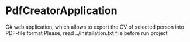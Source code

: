 # PdfCreatorApplication
C# web application, which allows to export the CV of selected person into PDF-file format
Please, read ../Installation.txt file before run project
